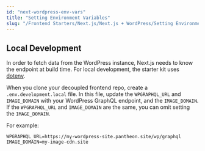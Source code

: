 ```yaml
---
id: "next-wordpress-env-vars"
title: "Setting Environment Variables"
slug: "/Frontend Starters/Next.js/Next.js + WordPress/Setting Environment Variables"
---
```


## Local Development

In order to fetch data from the WordPress instance, Next.js needs to know the endpoint
at build time. For local development, the starter kit uses [dotenv](https://www.npmjs.com/package/dotenv).

When you clone your decoupled frontend repo, create a `.env.development.local` file.
In this file, update the `WPGRAPHQL_URL` and `IMAGE_DOMAIN` with your WordPress GraphQL endpoint, and the `IMAGE_DOMAIN`.
If the `WPGRAPHQL_URL` and `IMAGE_DOMAIN` are the same, you can omit setting the `IMAGE_DOMAIN`.

For example:

```
WPGRAPHQL_URL=https://my-wordpress-site.pantheon.site/wp/graphql
IMAGE_DOMAIN=my-image-cdn.site
```
